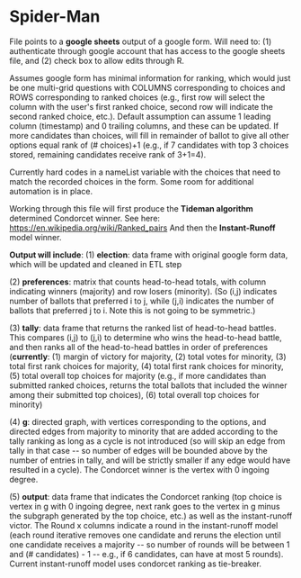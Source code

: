 # Spider-Man

File points to a **google sheets** output of a google form. Will need to:
(1) authenticate through google account that has access to the google sheets file, and 
(2) check box to allow edits through R.

Assumes google form has minimal information for ranking, which would just be one multi-grid questions with COLUMNS corresponding to choices and ROWS corresponding to ranked choices (e.g., first row will select the column with the user's first ranked choice, second row will indicate the second ranked choice, etc.). Default assumption can assume 1 leading column (timestamp) and 0 trailing columns, and these can be updated. If more candidates than choices, will fill in remainder of ballot to give all other options equal rank of (# choices)+1 (e.g., if 7 candidates with top 3 choices stored, remaining candidates receive rank of 3+1=4).

Currently hard codes in a nameList variable with the choices that need to match the recorded choices in the form. Some room for additional automation is in place.

Working through this file will first produce the **Tideman algorithm** determined Condorcet winner. See here: https://en.wikipedia.org/wiki/Ranked_pairs
And then the **Instant-Runoff** model winner.

**Output will include**:
(1) **election**: data frame with original google form data, which will be updated and cleaned in ETL step

(2) **preferences**: matrix that counts head-to-head totals, with column indicating winners (majority) and row losers (minority). (So (i,j) indicates number of ballots that preferred i to j, while (j,i) indicates the number of ballots that preferred j to i. Note this is not going to be symmetric.)

(3) **tally**: data frame that returns the ranked list of head-to-head battles. This compares (i,j) to (j,i) to determine who wins the head-to-head battle, and then ranks all of the head-to-head battles in order of preferences (**currently**: (1) margin of victory for majority, (2) total votes for minority, (3) total first rank choices for majority, (4) total first rank choices for minority, (5) total overall top choices for majority (e.g., if more candidates than submitted ranked choices, returns the total ballots that included the winner among their submitted top choices), (6) total overall top choices for minority)

(4) **g**: directed graph, with vertices corresponding to the options, and directed edges from majority to minority that are added according to the tally ranking as long as a cycle is not introduced (so will skip an edge from tally in that case -- so number of edges will be bounded above by the number of entries in tally, and will be strictly smaller if any edge would have resulted in a cycle). The Condorcet winner is the vertex with 0 ingoing degree.

(5) **output**: data frame that indicates the Condorcet ranking (top choice is vertex in g with 0 ingoing degree, next rank goes to the vertex in g minus the subgraph generated by the top choice, etc.) as well as the instant-runoff victor. The Round x columns indicate a round in the instant-runoff model (each round iterative removes one candidate and reruns the election until one candidate receives a majority -- so number of rounds will be between 1 and (# candidates) - 1 -- e.g., if 6 candidates, can have at most 5 rounds). Current instant-runoff model uses condorcet ranking as tie-breaker.
